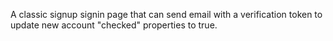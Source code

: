 A classic signup signin page that can send email with a verification token to update new account "checked" properties to true.
